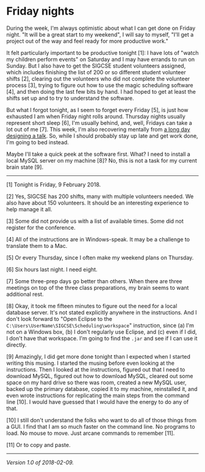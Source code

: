 Friday nights
=============

During the week, I'm always optimistic about what I can get done on
Friday night.  "It will be a great start to my weekend", I will say
to myself, "I'll get a project out of the way and feel ready for 
more productive work."

It felt particularly important to be productive tonight [1]: I have
lots of "watch my children perform events" on Saturday and I may have
errands to run on Sunday.  But I also have to get the SIGCSE student
volunteers assigned, which includes finishing the list of 200 or so
different student volunteer shifts [2], clearing out the volunteers who
did not complete the volunteer process [3], trying to figure
out how to use the magic scheduling software [4], and then doing the
last few bits by hand.  I had hoped to get at least the shifts set
up and to try to understand the software.

But what I forgot tonight, as I seem to forget every Friday [5], is
just how exhausted I am when Friday night rolls around.  Thursday nights
usually represent short sleep [6], I'm usually behind, and, well, Fridays
can take a lot out of me [7].  This week, I'm also recovering mentally
from [a long day designing a talk](slide-deck-2018-02-08).  So, while
I should probably stay up late and get work done, I'm going to bed instead.

Maybe I'll take a quick peek at the software first.  What?  I need to
install a local MySQL server on my machine [8]?  No, this is not a task
for my current brain state [9].

---

[1] Tonight is Friday, 9 February 2018.

[2] Yes, SIGCSE has 200 shifts, many with multiple volunteers needed.
We also have about 150 volunteers.  It should be an interesting experience
to help manage it all.

[3] Some did not provide us with a list of available times.  Some did
not register for the conference.  

[4] All of the instructions are in Windows-speak.  It may be a challenge
to translate them to a Mac.

[5] Or every Thursday, since I often make my weekend plans on Thursday.

[6] Six hours last night.  I need eight.

[7] Some three-prep days go better than others.  When there are three
meetings on top of the three class preparations, my brain seems to want
additional rest.

[8] Okay, it took me fifteen minutes to figure out the need for
a local database server.  It's not stated explicitly anywhere in
the instructions.  And I don't look forward to "Open Eclipse to the
`C:\Users\UserName\SIGCSE\Scheduling\workspace`" instruction, since (a)
I'm not on a Windows box, (b) I don't regularly use Eclipse, and (c)
even if I did, I don't have that workspace.  I'm going to find the
`.jar` and see if I can use it directly.

[9] Amazingly, I did get more done tonight than I expected when I
started writing this musing.  I started the musing before even looking
at the instructions.  Then I looked at the instructions, figured out
that I need to download MySQL, figured out how to download MySQL,
cleared out some space on my hard drive so there was room, created a new
MySQL user, backed up the primary database, copied it to my machine,
reinstalled it, and even wrote instructions for replicating the main
steps from the command line [10].  I would have guessed that I would
have the energy to do any of that.

[10] I still don't understand the folks who want to do all of those
things from a GUI.  I find that I am so much faster on the command line.
No programs to load.  No mouse to move.  Just arcane commands to remember
[11].

[11] Or to copy and paste.

---

*Version 1.0 of 2018-02-09.*
